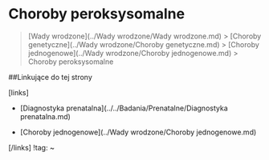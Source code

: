 # Choroby peroksysomalne

> [Wady wrodzone](../Wady wrodzone/Wady wrodzone.md) > [Choroby genetyczne](../Wady wrodzone/Choroby genetyczne.md) > [Choroby jednogenowe](../Wady wrodzone/Choroby jednogenowe.md) > Choroby peroksysomalne



##Linkujące do tej strony

[links]

- [Diagnostyka prenatalna](../../Badania/Prenatalne/Diagnostyka prenatalna.md)

- [Choroby jednogenowe](../Wady wrodzone/Choroby jednogenowe.md)


[/links]
!tag:
~


